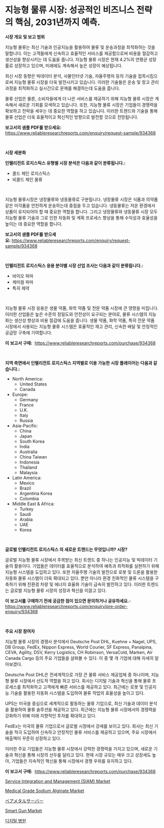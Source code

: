 <p><h1>지능형 물류 시장: 성공적인 비즈니스 전략의 핵심, 2031년까지 예측.</h1></p><p><strong>시장 개요 및 보고 범위</strong></p>
<p><p>지능형 물류는 최신 기술과 인공지능을 활용하여 물류 및 운송과정을 최적화하는 것을 말합니다. 이는 고객들에게 신속하고 효율적인 서비스를 제공함으로써 비용을 절감하고 생산성을 향상시키는 데 도움을 줍니다. 지능형 물류 시장은 현재 4.2%의 연평균 성장률로 성장하고 있으며, 미래에도 계속해서 높은 성장이 예상됩니다.</p><p>최신 시장 동향은 빅데이터 분석, 사물인터넷 기술, 자율주행차 등의 기술을 접목시킴으로써 지능형 물류 시장을 더욱 발전시키고 있습니다. 이러한 기술들은 운송 및 창고 관리 과정을 최적화하고 실시간으로 문제를 해결하는데 도움을 줍니다.</p><p>물류 산업은 물론, 소비자들에게 더 나은 서비스를 제공하기 위해 지능형 물류 시장은 계속해서 새로운 기회를 모색하고 있습니다. 또한, 지능형 물류 시장은 기업들이 경쟁력을 확보하고 전략을 세우는 데 중요한 역할을 하고 있습니다. 이러한 트렌드와 기술을 통해 물류 산업은 더욱 효율적이고 혁신적인 방향으로 발전할 것으로 전망됩니다.</p></p>
<p><strong>보고서의 샘플 PDF를 받으세요:</strong> <a href="https://www.reliableresearchreports.com/enquiry/request-sample/934368">https://www.reliableresearchreports.com/enquiry/request-sample/934368</a></p>
<p>&nbsp;</p>
<p><strong>시장 세분화</strong></p>
<p><strong>인텔리전트 로지스틱스 유형별 시장 분석은 다음과 같이 분류됩니다.:</strong></p>
<p><ul><li>콜드 체인 로지스틱스</li><li>비콜드 체인 물류</li></ul></p>
<p>&nbsp;</p>
<p><p>지능형 물류시장은 냉장물류와 냉동물류로 구분됩니다. 냉장물류 시장은 식품과 의약품 같은 미각품을 안전하게 운송하는데 중점을 두고 있습니다. 냉동물류는 저온 환경에서 상품이 유지되어야 할 때 중요한 역할을 합니다. 그리고 냉장물류와 냉동물류 시장 모두 지능형 물류 기술과 그로 인한 자동화 및 계획 프로세스 향상을 통해 수익성과 효율성을 높이는 데 중요한 역할을 합니다.</p></p>
<p><strong>보고서의 샘플 PDF를 받으세요:</strong>&nbsp;<a href="https://www.reliableresearchreports.com/enquiry/request-sample/934368">https://www.reliableresearchreports.com/enquiry/request-sample/934368</a></p>
<p>&nbsp;</p>
<p><strong> 인텔리전트 로지스틱스 응용 분야별 시장 산업 조사는 다음과 같이 분류됩니다.:</strong></p>
<p><ul><li>바이오 파마</li><li>케미컬 파마</li><li>특히 제약</li></ul></p>
<p>&nbsp;</p>
<p><p>지능형 물류 시장 응용은 생물 약품, 화학 약품 및 전문 약품 시장에 큰 영향을 미칩니다. 이러한 산업들은 높은 수준의 정밀도와 안전성이 요구되는 분야로, 물류 시스템의 지능화는 생산성 향상과 비용 절감에 도움을 줍니다. 생물 약품, 화학 약품, 특히 전문 약품 시장에서 사용되는 지능형 물류 시스템은 효율적인 재고 관리, 신속한 배달 및 안정적인 공급망 구축에 기여합니다.</p></p>
<p><strong>이 보고서 구매:</strong>&nbsp; <a href="https://www.reliableresearchreports.com/purchase/934368">https://www.reliableresearchreports.com/purchase/934368</a></p>
<p>&nbsp;</p>
<p><strong>지역 측면에서 인텔리전트 로지스틱스 지역별로 이용 가능한 시장 플레이어는 다음과 같습니다.:</strong></p>
<p><ul>
    <li>
        North America:
        <ul>
            <li>United States</li>
            <li>Canada</li>
        </ul>
    </li>
    <li>
        Europe:
        <ul>
            <li>Germany</li>
            <li>France</li>
            <li>U.K.</li>
            <li>Italy</li>
            <li>Russia</li>
        </ul>
    </li>
    <li>
        Asia-Pacific:
        <ul>
            <li>China</li>
            <li>Japan</li>
            <li>South Korea</li>
            <li>India</li>
            <li>Australia</li>
            <li>China Taiwan</li>
            <li>Indonesia</li>
            <li>Thailand</li>
            <li>Malaysia</li>
        </ul>
    </li>
    <li>
        Latin America:
        <ul>
            <li>Mexico</li>
            <li>Brazil</li>
            <li>Argentina Korea</li>
            <li>Colombia</li>
        </ul>
    </li>
    <li>
        Middle East & Africa:
        <ul>
            <li>Turkey</li>
            <li>Saudi</li>
            <li>Arabia</li>
            <li>UAE</li>
            <li>Korea</li>
        </ul>
    </li>
    </ul></p>
<p>&nbsp;</p>
<p><strong>글로벌 인텔리전트 로지스틱스 의 새로운 트렌드는 무엇입니까? 시장?</strong></p>
<p><p>글로벌 지능형 물류 시장에서 주목받는 최신 트렌드 중 하나는 인공지능 및 빅데이터 기술의 활용이다. 기업들은 데이터를 효율적으로 분석하여 예측과 최적화를 실현하기 위해 지능형 시스템을 도입하고 있다. 또한 자율주행 기술의 발전으로 로봇 및 드론을 활용한 자동화 물류 시스템이 더욱 확대되고 있다. 뿐만 아니라 환경 친화적인 물류 시스템을 구축하기 위해 친환경 차량 및 에너지 효율화 기술이 급속히 발전하고 있다. 이러한 트렌드는 글로벌 지능형 물류 시장의 성장과 혁신을 이끌고 있다.</p></p>
<p><strong>이 보고서를 구매하기 전에 궁금한 점이 있으면 문의하거나 공유하세요.</strong>- <a href="https://www.reliableresearchreports.com/enquiry/pre-order-enquiry/934368">https://www.reliableresearchreports.com/enquiry/pre-order-enquiry/934368</a></p>
<p>&nbsp;</p>
<p><strong>주요 시장 참여자</strong></p>
<p><p>지능형 물류 시장의 경쟁사 분석에서 Deutsche Post DHL, Kuehne + Nagel, UPS, DB Group, FedEx, Nippon Express, World Courier, SF Express, Panalpina, CEVA, Agility, DSV, Kerry Logistics, CH Robinson, VersaCold, Marken, Air Canada Cargo 등의 주요 기업들을 살펴볼 수 있다. 이 중 몇 개 기업에 대해 자세히 알아보겠다.</p><p>Deutsche Post DHL은 전세계적으로 가장 큰 물류 서비스 제공업체 중 하나이며, 지능형 물류 시장에서 선도적 역할을 하고 있다. 회사는 디지털 기술과 혁신을 통해 물류 프로세스를 최적화하고 고객에게 빠른 서비스를 제공하고 있다. 최근에는 로봇 및 인공지능 기술을 활용한 자동화 시스템을 도입하여 물류 작업의 효율성을 높이고 있다.</p><p>UPS는 미국을 중심으로 세계적으로 활동하는 물류 기업으로, 최신 기술과 데이터 분석을 활용하여 물류 솔루션을 제공하고 있다. 최근에는 지능형 물류 시장에서의 경쟁력을 강화하기 위해 미래 지향적인 투자를 확대하고 있다.</p><p>FedEx는 미국의 물류 기업으로서 글로벌 시장에서 강세를 보이고 있다. 회사는 최신 기술을 적극 도입하여 신속하고 안정적인 물류 서비스를 제공하고 있으며, 주요 시장에서 매출액이 꾸준히 성장하고 있다.</p><p>이러한 주요 기업들은 지능형 물류 시장에서 강력한 경쟁력을 가지고 있으며, 새로운 기술과 혁신을 통해 시장의 선두를 달리고 있다. 현재 시장 규모는 매우 크고 성장세도 높아, 기업들은 지속적인 혁신을 통해 시장에서 경쟁 우위를 유지하고 있다.</p></p>
<p><strong>이 보고서 구매:</strong>&nbsp;&nbsp;<a href="https://www.reliableresearchreports.com/purchase/934368">https://www.reliableresearchreports.com/purchase/934368</a></p>
<p><p><a href="https://issuu.com/reportprime-2/docs/service-integration-and-management-siam-market-siz">Service Integration and Management (SIAM) Market</a></p><p><a href="https://nifty-kite-d51.notion.site/Medical-Grade-Sodium-Alginate-Market-Growth-Market-Trends-COVID-19-Impact-and-Forecasts-for-perio-0893e8ff4aca4a8795cda9dcd7106ba3">Medical Grade Sodium Alginate Market</a></p><p><a href="https://github.com/cbigkbh02719/Market-Research-Report-List-1/blob/main/7093541184438.md">ベアメタルサーバー</a></p><p><a href="https://github.com/CliffMedina6/Market-Research-Report-List-3/blob/main/smart-gun-market.md">Smart Gun Market</a></p><p><a href="https://github.com/oajzkywllm460/Market-Research-Report-List-1/blob/main/3734087184462.md">디지털 병원</a></p></p>
